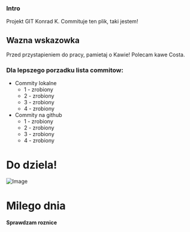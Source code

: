 ### Intro

Projekt GIT Konrad K.
Commituje ten plik, taki jestem!

## Wazna wskazowka

Przed przystapieniem do pracy, pamietaj o Kawie!
Polecam kawe Costa.

### Dla lepszego porzadku lista commitow:

- Commity lokalne
  - 1 - zrobiony
  - 2 - zrobiony
  - 3 - zrobiony
  - 4 - zrobiony
- Commity na github
  - 1 - zrobiony
  - 2 - zrobiony
  - 3 - zrobiony
  - 4 - zrobiony

# Do dziela!

![Image](https://i.ibb.co/g6SJZKz/pngegg.png)

#        Milego dnia

#### Sprawdzam roznice
